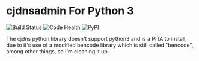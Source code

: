 # cjdnsadmin For Python 3

[![Build Status](https://travis-ci.org/thefinn93/cjdnsadmin.svg?branch=master)](https://travis-ci.org/thefinn93/cjdnsadmin)
[![Code Health](https://landscape.io/github/thefinn93/cjdnsadmin/master/landscape.svg)](https://landscape.io/github/thefinn93/cjdnsadmin/master)
[![PyPI](https://img.shields.io/pypi/v/cjdnsadmin.svg)](https://pypi.python.org/pypi/cjdnsadmin)

The cjdns python library doesn't support python3 and is a PITA to install, due
to it's use of a modified bencode library which is still called "bencode", among
other things, so I'm cleaning it up.
